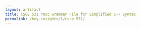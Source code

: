 ```yaml
---
layout: artifact
title: CSCE 531 Yacc Grammar File for Simplified C++ Syntax
permalink: /key-insights/1/csce-531/
---
```


<style>
    .gist .blob-code-inner { font-size:large !important; }
</style>
<script src="https://gist.github.com/hdamron17/aee81cb1162a5eb74b75d6457c14fa4d.js"></script>